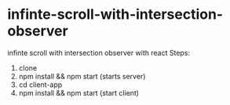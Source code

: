 # infinte-scroll-with-intersection-observer
infinte scroll with intersection observer with react
Steps:
1. clone
2. npm install && npm start (starts server)
3. cd client-app 
4. npm install && npm start (start client)
